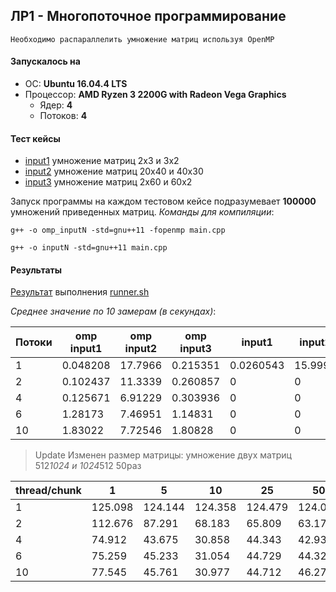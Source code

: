 ## ЛР1 - Многопоточное программирование

```
Необходимо распараллелить умножение матриц используя OpenMP
```

#### Запускалось на
- ОС: **Ubuntu 16.04.4 LTS**
- Процессор: **AMD Ryzen 3 2200G with Radeon Vega Graphics**
  - Ядер: **4**
  - Потоков: **4**
  
#### Тест кейсы
- [input1](https://github.com/unvir/parallel-programming-course/blob/lab1/input.txt) умножение матриц 2x3 и 3x2 
- [input2](https://github.com/unvir/parallel-programming-course/blob/lab1/input2.txt) умножение матриц 20x40 и 40x30
- [input3](https://github.com/unvir/parallel-programming-course/blob/lab1/input3.txt) умножение матриц 2x60 и 60x2

Запуск программы на каждом тестовом кейсе подразумевает **100000** умножений приведенных матриц.
*Команды для компиляции*:
```console
g++ -o omp_inputN -std=gnu++11 -fopenmp main.cpp
```
```console
g++ -o inputN -std=gnu++11 main.cpp
```

#### Результаты
[Результат](https://github.com/unvir/parallel-programming-course/blob/lab1/runner.out) выполнения [runner.sh](https://github.com/unvir/parallel-programming-course/blob/lab1/runner.sh)

*Среднее значение по 10 замерам (в секундах)*:

| Потоки | omp input1 | omp input2 | omp input3 | input1 | input2 | input3 |
|--------|------------|------------|------------|--------|--------|--------|
|1|0.048208|17.7966|0.215351|0.0260543|15.9993|0.176758|
|2|0.102437|11.3339|0.260857|0|0|0|
|4|0.125671|6.91229|0.303936|0|0|0|
|6|1.28173|7.46951|1.14831|0|0|0|
|10|1.83022|7.72546|1.80828|0|0|0|

> Update
 Изменен размер матрицы: умножение двух матриц 512*1024 и 1024*512 50раз
 
| thread/chunk | 1 | 5 | 10 | 25 | 50 | 100 |
|--------|------------|------------|------------|--------|--------|--------|
|1|125.098|124.144|124.358|124.479|124.013|124.915|
|2|112.676|87.291|68.183|65.809|63.175|66.549|
|4|74.912|43.675|30.858|44.343|42.933|40.121|
|6|75.259|45.233|31.054|44.729|44.322|45.109|
|10|77.545|45.761|30.977|44.712|46.277|45.511|
 
 
 
